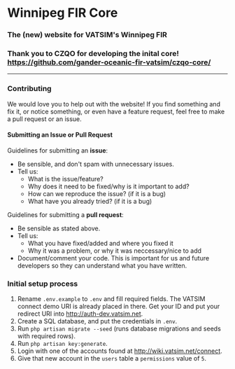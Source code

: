 # Winnipeg FIR Core 
### The (new) website for VATSIM's Winnipeg FIR

### Thank you to CZQO for developing the inital core! https://github.com/gander-oceanic-fir-vatsim/czqo-core/
---
### Contributing

We would love you to help out with the website! If you find something and fix it, or notice something, or even have a feature request, feel free to make a pull request or an issue.

#### Submitting an Issue or Pull Request
Guidelines for submitting an **issue**:

- Be sensible, and don't spam with unnecessary issues.
- Tell us:
  - What is the issue/feature?
  - Why does it need to be fixed/why is it important to add?
  - How can we reproduce the issue? (if it is a bug)
  - What have you already tried? (if it is a bug)

Guidelines for submitting a **pull request**:
- Be sensible as stated above.
- Tell us:
  - What you have fixed/added and where you fixed it
  - Why it was a problem, or why it was neccessary/nice to add
- Document/comment your code. This is important for us and future developers so they can understand what you have written.

### Initial setup process

1. Rename `.env.example` to `.env` and fill required fields. The VATSIM connect demo URI is already placed in there. Get your ID and put your redirect URI into http://auth-dev.vatsim.net.
2. Create a SQL database, and put the credentials in `.env`.
3. Run `php artisan migrate --seed` (runs database migrations and seeds with required rows).
4. Run `php artisan key:generate`.
5. Login with one of the accounts found at http://wiki.vatsim.net/connect.
6. Give that new account in the `users` table a `permissions` value of `5`.


